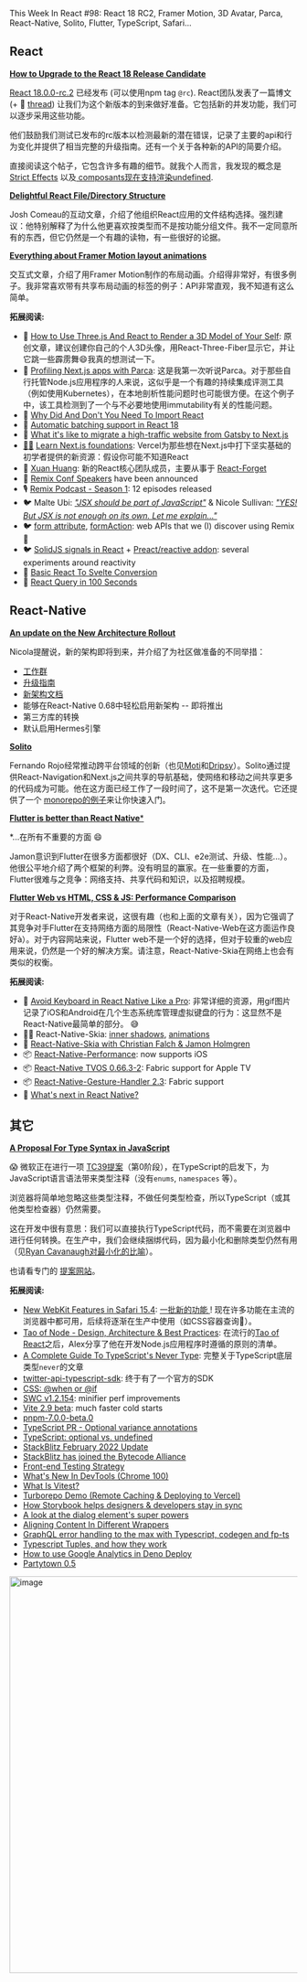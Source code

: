 This Week In React #98: React 18 RC2, Framer Motion, 3D Avatar, Parca, React-Native, Solito, Flutter, TypeScript, Safari...


## React

[**How to Upgrade to the React 18 Release Candidate**](https://reactjs.org/blog/2022/03/08/react-18-upgrade-guide.html?utm_campaign=This%20Week%20In%20React&utm_medium=email&utm_source=Revue%20newsletter)

[React 18.0.0-rc.2](https://www.npmjs.com/package/react?activeTab=versions&utm_campaign=This%20Week%20In%20React&utm_medium=email&utm_source=Revue%20newsletter) 已经发布 (可以使用npm tag `@rc`). React团队发表了一篇博文 (+ 🧵 [thread](https://twitter.com/reactjs/status/1501258790666178563?utm_campaign=This%20Week%20In%20React&utm_medium=email&utm_source=Revue%20newsletter)) 让我们为这个新版本的到来做好准备。它包括新的并发功能，我们可以逐步采用这些功能。

他们鼓励我们测试已发布的rc版本以检测最新的潜在错误，记录了主要的api和行为变化并提供了相当完整的升级指南。还有一个关于各种新的API的简要介绍。

直接阅读这个帖子，它包含许多有趣的细节。就我个人而言，我发现的概念是[Strict Effects](https://github.com/reactwg/react-18/discussions/19?utm_campaign=This%20Week%20In%20React&utm_medium=email&utm_source=Revue%20newsletter) 以及[ composants现在支持渲染undefined](https://twitter.com/sebastienlorber/status/1501590568597610503?utm_campaign=This%20Week%20In%20React&utm_medium=email&utm_source=Revue%20newsletter).

[**Delightful React File/Directory Structure**](https://www.joshwcomeau.com/react/file-structure/?utm_campaign=This%20Week%20In%20React&utm_medium=email&utm_source=Revue%20newsletter)

Josh Comeau的互动文章，介绍了他组织React应用的文件结构选择。强烈建议：他特别解释了为什么他更喜欢按类型而不是按功能分组文件。我不一定同意所有的东西，但它仍然是一个有趣的读物，有一些很好的论据。

[**Everything about Framer Motion layout animations**](https://blog.maximeheckel.com/posts/framer-motion-layout-animations/?utm_campaign=This%20Week%20In%20React&utm_medium=email&utm_source=Revue%20newsletter)

交互式文章，介绍了用Framer Motion制作的布局动画。介绍得非常好，有很多例子。我非常喜欢带有共享布局动画的标签的例子：API非常直观，我不知道有这么简单。

**拓展阅读:**

-   📜 [How to Use Three.js And React to Render a 3D Model of Your Self](https://blog.nourdinedev.com/how-to-use-three.js-and-react-to-render-a-3d-model/?utm_campaign=This%20Week%20In%20React&utm_medium=email&utm_source=Revue%20newsletter): 原创文章，建议创建你自己的个人3D头像，用React-Three-Fiber显示它，并让它跳一些霹雳舞😄我真的想测试一下。
-   📜 [Profiling Next.js apps with Parca](https://www.polarsignals.com/blog/posts/2022/03/02/profiling-nextjs-app-with-parca/?utm_campaign=This%20Week%20In%20React&utm_medium=email&utm_source=Revue%20newsletter): 这是我第一次听说Parca。对于那些自行托管Node.js应用程序的人来说，这似乎是一个有趣的持续集成评测工具（例如使用Kubernetes），在本地剖析性能问题时也可能很方便。在这个例子中，该工具检测到了一个与不必要地使用immutability有关的性能问题。
-   📜 [Why Did And Don't You Need To Import React](https://www.chakshunyu.com/blog/why-did-and-dont-you-need-to-import-react/?utm_campaign=This%20Week%20In%20React&utm_medium=email&utm_source=Revue%20newsletter)
-   📜 [Automatic batching support in React 18](https://www.dtreelabs.com/blog/automatic-batching-support-in-react-18?utm_campaign=This%20Week%20In%20React&utm_medium=email&utm_source=Revue%20newsletter)
-   📜 [What it's like to migrate a high-traffic website from Gatsby to Next.js](https://mikebifulco.com/posts/migrate-gatsby-to-nextjs-apisyouwonthate-com?utm_campaign=This%20Week%20In%20React&utm_medium=email&utm_source=Revue%20newsletter)
-   [🧑‍🎓](https://emojikeyboard.org/copy/Student_Emoji_%F0%9F%A7%91%E2%80%8D%F0%9F%8E%93?utm_campaign=This%20Week%20In%20React&utm_medium=email&utm_source=extlink) [Learn Next.js foundations](https://twitter.com/vercel/status/1503407398534500352?utm_campaign=This%20Week%20In%20React&utm_medium=email&utm_source=Revue%20newsletter): Vercel为那些想在Next.js中打下坚实基础的初学者提供的新资源：假设你可能不知道React
-   👥 [Xuan Huang](https://twitter.com/Huxpro/status/1502483206569807874?utm_campaign=This%20Week%20In%20React&utm_medium=email&utm_source=Revue%20newsletter): 新的React核心团队成员，主要从事于 [React-Forget](https://www.youtube.com/watch?utm_campaign=This%20Week%20In%20React&utm_medium=email&utm_source=Revue%20newsletter&v=lGEMwh32soc)
-   👥 [Remix Conf Speakers](https://twitter.com/remix_run/status/1503400608165892098?utm_campaign=This%20Week%20In%20React&utm_medium=email&utm_source=Revue%20newsletter) have been announced
-   🎙️ [Remix Podcast - Season 1](https://twitter.com/remix_run/status/1501716370831994885?utm_campaign=This%20Week%20In%20React&utm_medium=email&utm_source=Revue%20newsletter): 12 episodes released
-   🐦 Malte Ubi: [*"JSX should be part of JavaScript"*](https://twitter.com/cramforce/status/1485778298042945540?utm_campaign=This%20Week%20In%20React&utm_medium=email&utm_source=Revue%20newsletter) & Nicole Sullivan: [*"YES! But JSX is not enough on its own. Let me explain..."*](https://twitter.com/stubbornella/status/1502724909184679939?utm_campaign=This%20Week%20In%20React&utm_medium=email&utm_source=Revue%20newsletter)
-   🐦 [form attribute](https://twitter.com/sebastienlorber/status/1503428181134557185?utm_campaign=This%20Week%20In%20React&utm_medium=email&utm_source=Revue%20newsletter), [formAction](https://twitter.com/ryanflorence/status/1502349821054644225?utm_campaign=This%20Week%20In%20React&utm_medium=email&utm_source=Revue%20newsletter): web APIs that we (I) discover using Remix 🤯
-   🐦 [SolidJS signals in React](https://twitter.com/tannerlinsley/status/1502116674689925123?utm_campaign=This%20Week%20In%20React&utm_medium=email&utm_source=Revue%20newsletter) + [Preact/reactive addon](https://github.com/preactjs/preact/pull/3474?utm_campaign=This%20Week%20In%20React&utm_medium=email&utm_source=Revue%20newsletter): several experiments around reactivity
-   🎥 [Basic React To Svelte Conversion](https://www.youtube.com/watch?utm_campaign=This%20Week%20In%20React&utm_medium=email&utm_source=Revue%20newsletter&v=DiSuwLlhOxs)
-   🎥 [React Query in 100 Seconds](https://www.youtube.com/watch?t=1s&utm_campaign=This%20Week%20In%20React&utm_medium=email&utm_source=Revue%20newsletter&v=novnyCaa7To)

## React-Native

[**An update on the New Architecture Rollout**](https://reactnative.dev/blog/2022/03/15/an-update-on-the-new-architecture-rollout?utm_campaign=This%20Week%20In%20React&utm_medium=email&utm_source=Revue%20newsletter)

Nicola提醒说，新的架构即将到来，并介绍了为社区做准备的不同举措：

-   [工作群](https://github.com/reactwg/react-native-new-architecture?utm_campaign=This%20Week%20In%20React&utm_medium=email&utm_source=Revue%20newsletter)
-   [升级指南](https://reactnative.dev/docs/next/new-architecture-intro?utm_campaign=This%20Week%20In%20React&utm_medium=email&utm_source=Revue%20newsletter)
-   [新架构文档](https://reactnative.dev/architecture/overview?utm_campaign=This%20Week%20In%20React&utm_medium=email&utm_source=Revue%20newsletter)
-   能够在React-Native 0.68中轻松启用新架构 -- 即将推出
-   第三方库的转换
-   默认启用Hermes引擎

[**Solito**](https://github.com/nandorojo/solito?utm_campaign=This%20Week%20In%20React&utm_medium=email&utm_source=Revue%20newsletter)

Fernando Rojo经常推动跨平台领域的创新（也见[Moti](https://moti.fyi/?utm_campaign=This%20Week%20In%20React&utm_medium=email&utm_source=Revue%20newsletter)和[Dripsy](https://www.dripsy.xyz/?utm_campaign=This%20Week%20In%20React&utm_medium=email&utm_source=Revue%20newsletter)）。Solito通过提供React-Navigation和Next.js之间共享的导航基础，使网络和移动之间共享更多的代码成为可能。他在这方面已经工作了一段时间了，这不是第一次迭代。它还提供了一个 [monorepo的例子](https://github.com/nandorojo/solito/tree/master/example-monorepos/blank?utm_campaign=This%20Week%20In%20React&utm_medium=email&utm_source=Revue%20newsletter)来让你快速入门。

[**Flutter is better than React Native***](https://shift.infinite.red/flutter-is-better-than-react-native-fed10c92a768?utm_campaign=This%20Week%20In%20React&utm_medium=email&utm_source=Revue%20newsletter)

*...在所有不重要的方面 😄

Jamon意识到Flutter在很多方面都很好（DX、CLI、e2e测试、升级、性能...）。他很公平地介绍了两个框架的利弊。没有明显的赢家。在一些重要的方面，Flutter很难与之竞争：网络支持、共享代码和知识，以及招聘规模。

[**Flutter Web vs HTML, CSS & JS: Performance Comparison**](https://codewithandrea.com/videos/flutter-web-html-css-js-performance-comparison/?utm_campaign=This%20Week%20In%20React&utm_medium=email&utm_source=Revue%20newsletter)

对于React-Native开发者来说，这很有趣（也和上面的文章有关），因为它强调了其竞争对手Flutter在支持网络方面的局限性（React-Native-Web在这方面运作良好à）。对于内容网站来说，Flutter web不是一个好的选择，但对于较重的web应用来说，仍然是一个好的解决方案。请注意，React-Native-Skia在网络上也会有类似的权衡。

**拓展阅读:**

-   📜 [Avoid Keyboard in React Native Like a Pro](https://www.netguru.com/blog/avoid-keyboard-react-native?utm_campaign=This%20Week%20In%20React&utm_medium=email&utm_source=Revue%20newsletter): 非常详细的资源，用gif图片记录了iOS和Android在几个生态系统库管理虚拟键盘的行为：这显然不是React-Native最简单的部分。 😅
-   🧑‍🎨 React-Native-Skia: [inner shadows](https://twitter.com/wcandillon/status/1503015924932218884?utm_campaign=This%20Week%20In%20React&utm_medium=email&utm_source=Revue%20newsletter), [animations](https://twitter.com/chrfalch/status/1501213385253429258?utm_campaign=This%20Week%20In%20React&utm_medium=email&utm_source=Revue%20newsletter)
-   🎥 [React-Native-Skia with Christian Falch & Jamon Holmgren](https://www.youtube.com/watch?utm_campaign=This%20Week%20In%20React&utm_medium=email&utm_source=Revue%20newsletter&v=56PRggTDcAY)
-   📦 [React-Native-Performance](https://twitter.com/almouro/status/1501550641843429377?utm_campaign=This%20Week%20In%20React&utm_medium=email&utm_source=Revue%20newsletter): now supports iOS
-   📦 [React-Native TVOS 0.66.3-2](https://twitter.com/douglowder/status/1502484616497688582?utm_campaign=This%20Week%20In%20React&utm_medium=email&utm_source=Revue%20newsletter): Fabric support for Apple TV
-   📦 [React-Native-Gesture-Handler 2.3](https://twitter.com/swmansion/status/1503748969201127429?utm_campaign=This%20Week%20In%20React&utm_medium=email&utm_source=Revue%20newsletter): Fabric support
-   🧵 [What's next in React Native?](https://twitter.com/axeldelafosse/status/1503327627133829127?utm_campaign=This%20Week%20In%20React&utm_medium=email&utm_source=Revue%20newsletter)

## 其它

[**A Proposal For Type Syntax in JavaScript**](https://devblogs.microsoft.com/typescript/a-proposal-for-type-syntax-in-javascript/?utm_campaign=This%20Week%20In%20React&utm_medium=email&utm_source=Revue%20newsletter)

😱 微软正在进行一项 [TC39提案](https://github.com/giltayar/proposal-types-as-comments/?utm_campaign=This%20Week%20In%20React&utm_medium=email&utm_source=Revue%20newsletter)（第0阶段），在TypeScript的启发下，为JavaScript语言语法带来类型注释（没有`enums`, `namespaces` 等）。

浏览器将简单地忽略这些类型注释，不做任何类型检查，所以TypeScript（或其他类型检查器）仍然需要。

这在开发中很有意思：我们可以直接执行TypeScript代码，而不需要在浏览器中进行任何转换。在生产中，我们会继续捆绑代码，因为最小化和删除类型仍然有用（见[Ryan Cavanaugh对最小化的比喻](https://twitter.com/SeaRyanC/status/1501645753730560000?utm_campaign=This%20Week%20In%20React&utm_medium=email&utm_source=Revue%20newsletter)）。

也请看专门的 [提案网站](https://giltayar.github.io/proposal-types-as-comments/?utm_campaign=This%20Week%20In%20React&utm_medium=email&utm_source=Revue%20newsletter)。

**拓展阅读:**

-   [New WebKit Features in Safari 15.4](https://webkit.org/blog/12445/new-webkit-features-in-safari-15-4/?utm_campaign=This%20Week%20In%20React&utm_medium=email&utm_source=Revue%20newsletter): [一批新的功能 ](https://twitter.com/jensimmons/status/1503454398487408640?utm_campaign=This%20Week%20In%20React&utm_medium=email&utm_source=Revue%20newsletter)! 现在许多功能在主流的浏览器中都可用，后续将逐渐在生产中使用（如CSS容器查询🙌）。
-   [Tao of Node - Design, Architecture & Best Practices](https://alexkondov.com/tao-of-node/?utm_campaign=This%20Week%20In%20React&utm_medium=email&utm_source=Revue%20newsletter): 在流行的[Tao of React](https://alexkondov.com/tao-of-react/?utm_campaign=This%20Week%20In%20React&utm_medium=email&utm_source=Revue%20newsletter)之后，Alex分享了他在开发Node.js应用程序时遵循的原则的清单。
-   [A Complete Guide To TypeScript's Never Type](https://www.zhenghao.io/posts/ts-never?utm_campaign=This%20Week%20In%20React&utm_medium=email&utm_source=Revue%20newsletter): 完整关于TypeScript底层类型`never`的文章
-   [twitter-api-typescript-sdk](https://github.com/twitterdev/twitter-api-typescript-sdk?utm_campaign=This%20Week%20In%20React&utm_medium=email&utm_source=Revue%20newsletter): 终于有了一个官方的SDK
-   [CSS: @when or @if](https://meyerweb.com/eric/thoughts/2022/03/14/if-or-when/?utm_campaign=This%20Week%20In%20React&utm_medium=email&utm_source=Revue%20newsletter)
-   [SWC v1.2.154](https://twitter.com/swc_rs/status/1502622757271441417?utm_campaign=This%20Week%20In%20React&utm_medium=email&utm_source=Revue%20newsletter): minifier perf improvements
-   [Vite 2.9 beta](https://twitter.com/stackblitz/status/1503379677456523266?utm_campaign=This%20Week%20In%20React&utm_medium=email&utm_source=Revue%20newsletter): much faster cold starts
-   [pnpm-7.0.0-beta.0](https://github.com/pnpm/pnpm/releases/tag/v7.0.0-beta.0?utm_campaign=This%20Week%20In%20React&utm_medium=email&utm_source=Revue%20newsletter)
-   [TypeScript PR - Optional variance annotations](https://github.com/microsoft/TypeScript/pull/48240?utm_campaign=This%20Week%20In%20React&utm_medium=email&utm_source=Revue%20newsletter)
-   [TypeScript: optional vs. undefined](https://tkdodo.eu/blog/optional-vs-undefined?utm_campaign=This%20Week%20In%20React&utm_medium=email&utm_source=Revue%20newsletter)
-   [StackBlitz February 2022 Update](https://blog.stackblitz.com/posts/update-2022-02/?utm_campaign=This%20Week%20In%20React&utm_medium=email&utm_source=Revue%20newsletter)
-   [StackBlitz has joined the Bytecode Alliance](https://blog.stackblitz.com/posts/bytecode-alliance/?utm_campaign=This%20Week%20In%20React&utm_medium=email&utm_source=Revue%20newsletter)
-   [Front-end Testing Strategy](https://itnext.io/front-end-testing-strategy-5fddfd463feb?utm_campaign=This%20Week%20In%20React&utm_medium=email&utm_source=Revue%20newsletter)
-   [What's New In DevTools (Chrome 100)](https://twitter.com/ChromeDevTools/status/1501932135988568064?utm_campaign=This%20Week%20In%20React&utm_medium=email&utm_source=Revue%20newsletter)
-   [What Is Vitest?](https://www.youtube.com/watch?utm_campaign=This%20Week%20In%20React&utm_medium=email&utm_source=Revue%20newsletter&v=5ddeTxyfgcE)
-   [Turborepo Demo (Remote Caching & Deploying to Vercel)](https://www.youtube.com/watch?t=1s&utm_campaign=This%20Week%20In%20React&utm_medium=email&utm_source=Revue%20newsletter&v=_sB2E1XnzOY)
-   [How Storybook helps designers & developers stay in sync](https://storybook.js.org/blog/how-storybook-helps-designers-developers-stay-in-sync/?utm_campaign=This%20Week%20In%20React&utm_medium=email&utm_source=Revue%20newsletter)
-   [A look at the dialog element's super powers](https://www.stefanjudis.com/blog/a-look-at-the-dialog-elements-super-powers/?utm_campaign=This%20Week%20In%20React&utm_medium=email&utm_source=Revue%20newsletter)
-   [Aligning Content In Different Wrappers](https://ishadeed.com/article/aligning-content-different-wrappers/?utm_campaign=This%20Week%20In%20React&utm_medium=email&utm_source=Revue%20newsletter)
-   [GraphQL error handling to the max with Typescript, codegen and fp-ts](https://www.the-guild.dev/blog/graphql-error-handling-with-fp?utm_campaign=This%20Week%20In%20React&utm_medium=email&utm_source=Revue%20newsletter)
-   [Typescript Tuples, and how they work](https://fjolt.com/article/typescript-tuples?utm_campaign=This%20Week%20In%20React&utm_medium=email&utm_source=Revue%20newsletter)
-   [How to use Google Analytics in Deno Deploy](https://deno.com/blog/ga-with-deno-deploy?utm_campaign=This%20Week%20In%20React&utm_medium=email&utm_source=Revue%20newsletter)
-   [Partytown 0.5](https://twitter.com/Steve8708/status/1502306419151757316?utm_campaign=This%20Week%20In%20React&utm_medium=email&utm_source=Revue%20newsletter)


<img width="694" alt="image" src="https://user-images.githubusercontent.com/749374/158568305-8bb27548-cef3-480a-827a-d949d49711fb.png">

 

